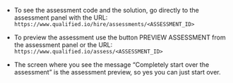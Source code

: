 


- To see the assessment code and the solution, go directly to the assessment panel with the URL: 
  `https://www.qualified.io/hire/assessments/<ASSESSMENT_ID>` 

- To preview the assessment use the button PREVIEW ASSESSMENT from the assessment panel or the URL:
  `https://www.qualified.io/assess/<ASSESSMENT_ID>` 

- The screen where you see the message “Completely start over the assessment” is the assessment preview, so yes you can just start over.

